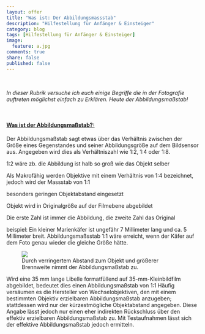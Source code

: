 ```yaml
---
layout: offer
title: "Was ist: Der Abbildungsmassstab"
description: "Hilfestellung für Anfänger & Einsteiger"
category: blog
tags: [Hilfestellung für Anfänger & Einsteiger]
image:
  feature: a.jpg
comments: true
share: false
published: false
---
```

 
  


    



*In dieser Rubrik versuche ich euch einige Begriffe die in der Fotografie auftreten möglichst einfach zu Erklären. Heute der Abbildungsmaßstab!* 
 
  


    








#### <a name="fenced-code-block"><u>Was ist der Abbildungsmaßstab?:</u></a>
Der Abbildungsmaßstab sagt etwas über das Verhältnis zwischen der Größe eines Gegenstandes und seiner Abbildungsgröße auf dem Bildsensor aus. Angegeben wird dies als Verhältniszahl wie 1:2, 1:4 oder 1:8. 

1:2 wäre zb. die Abbildung ist halb so groß wie das Objekt selber

Als Makrofähig werden Objektive mit einem Verhältnis von 1:4 bezeichnet, jedoch wird der Massstab von 1:1 

besonders geringen Objektabstand eingesetzt

Objekt wird in Originalgröße auf der Filmebene abgebildet

Die erste Zahl ist immer die Abbildung, die zweite Zahl das Original

beispiel:
Ein kleiner Marienkäfer ist ungefähr 7 Millimeter lang und ca. 5 Millimeter breit. Abbildungsmaßsstab 1:1 wäre erreicht, wenn der Käfer auf dem Foto genau wieder die gleiche Größe hätte.



<figure>
<img src="/images/a1.jpg"/>
<figcaption>Durch verringertem Abstand zum Objekt und größerer Brennweite nimmt der Abbildungsmaßstab zu.</figcaption>
</figure>


Wird eine 35 mm lange Libelle formatfüllend auf 35-mm-Kleinbildfilm abgebildet, bedeutet dies einen Abbildungsmaßstab von 1:1
Häufig versäumen es die Hersteller von Wechselobjektiven, den mit einem bestimmten Objektiv erzielbaren Abbildungsmaßstab anzugeben; stattdessen wird nur der kürzestmögliche Objektabstand angegeben. Diese Angabe lässt jedoch nur einen eher indirekten Rückschluss über den effektiv erzielbaren Abbildungsmaßstab zu. Mit Testaufnahmen lässt sich der effektive Abbildungsmaßstab jedoch ermitteln.